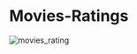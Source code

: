 # Movies-Ratings

![movies_rating](https://user-images.githubusercontent.com/52041924/155812941-a4d8b45c-cab0-459c-a6f2-56fc5da77eb1.gif)
